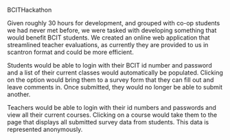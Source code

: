 BCITHackathon

Given roughly 30 hours for development, and grouped with co-op students we had never met before, we were tasked with developing something that would benefit BCIT students. We created an online web application that streamlined teacher evaluations, as currently they are provided to us in scantron format and could be more efficient.

Students would be able to login with their BCIT id number and password and a list of their current classes would automatically be populated. Clicking on the option would bring them to a survey form that they can fill out and leave comments in. Once submitted, they would no longer be able to submit another. 

Teachers would be able to login with their id numbers and passwords and view all their current courses. Clicking on a course would take them to the page that displays all submitted survey data from students. This data is represented anonymously. 
